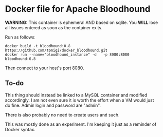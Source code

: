 # Docker file for Apache Bloodhound 

**WARNING:** This container is ephemeral AND based on sqlite. You **WILL** lose all issues entered as soon as the container exits.

Run as follows: 

```
docker build -t bloodhound:0.8 https://github.com/tonigi/docker_bloodhound.git
docker run --name="bloodhound_instance" -d   -p 8080:8080 bloodhound:0.8
```

Then connect to your host's port 8080.

## To-do

This thing should instead be linked to a MySQL container and modified accordingly. I am not even sure it is worth the effort when a VM would just do fine. Admin login and password are "admin".

There is also probably no need to create users and such.

This was mostly done as an experiment. I'm keeping it just as a reminder of Docker syntax.

